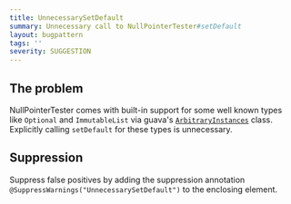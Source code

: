 ```yaml
---
title: UnnecessarySetDefault
summary: Unnecessary call to NullPointerTester#setDefault
layout: bugpattern
tags: ''
severity: SUGGESTION
---
```


<!--
*** AUTO-GENERATED, DO NOT MODIFY ***
To make changes, edit the @BugPattern annotation or the explanation in docs/bugpattern.
-->

## The problem
NullPointerTester comes with built-in support for some well known types like
`Optional` and `ImmutableList` via guava's
[`ArbitraryInstances`](http://static.javadoc.io/com.google.guava/guava-testlib/23.0/com/google/common/testing/ArbitraryInstances.html)
class. Explicitly calling `setDefault` for these types is unnecessary.

## Suppression
Suppress false positives by adding the suppression annotation `@SuppressWarnings("UnnecessarySetDefault")` to the enclosing element.
